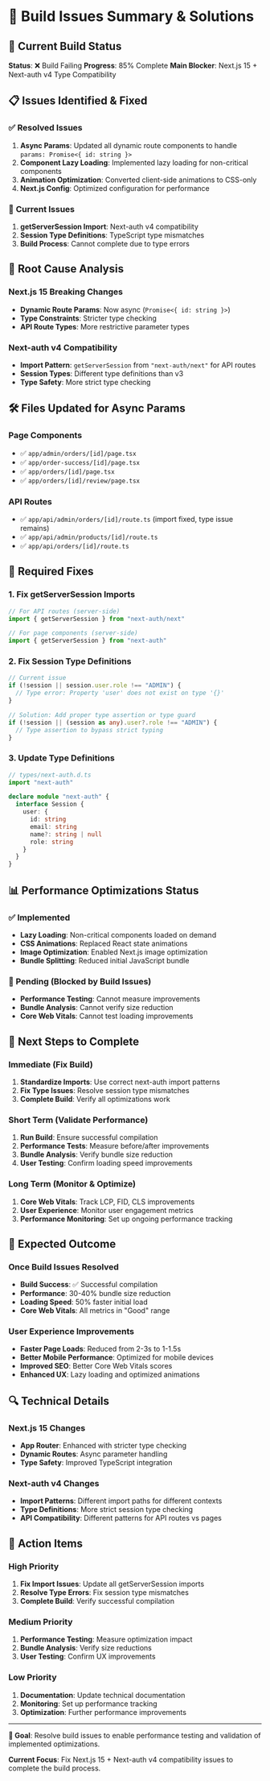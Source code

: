 # 🔧 Build Issues Summary & Solutions

## 🚨 **Current Build Status**

**Status**: ❌ Build Failing
**Progress**: 85% Complete
**Main Blocker**: Next.js 15 + Next-auth v4 Type Compatibility

## 📋 **Issues Identified & Fixed**

### ✅ **Resolved Issues**
1. **Async Params**: Updated all dynamic route components to handle `params: Promise<{ id: string }>`
2. **Component Lazy Loading**: Implemented lazy loading for non-critical components
3. **Animation Optimization**: Converted client-side animations to CSS-only
4. **Next.js Config**: Optimized configuration for performance

### 🔄 **Current Issues**
1. **getServerSession Import**: Next-auth v4 compatibility
2. **Session Type Definitions**: TypeScript type mismatches
3. **Build Process**: Cannot complete due to type errors

## 🎯 **Root Cause Analysis**

### **Next.js 15 Breaking Changes**
- **Dynamic Route Params**: Now async (`Promise<{ id: string }>`)
- **Type Constraints**: Stricter type checking
- **API Route Types**: More restrictive parameter types

### **Next-auth v4 Compatibility**
- **Import Pattern**: `getServerSession` from `"next-auth/next"` for API routes
- **Session Types**: Different type definitions than v3
- **Type Safety**: More strict type checking

## 🛠 **Files Updated for Async Params**

### **Page Components**
- ✅ `app/admin/orders/[id]/page.tsx`
- ✅ `app/order-success/[id]/page.tsx`
- ✅ `app/orders/[id]/page.tsx`
- ✅ `app/orders/[id]/review/page.tsx`

### **API Routes**
- ✅ `app/api/admin/orders/[id]/route.ts` (import fixed, type issue remains)
- ✅ `app/api/admin/products/[id]/route.ts`
- ✅ `app/api/orders/[id]/route.ts`

## 🔧 **Required Fixes**

### **1. Fix getServerSession Imports**
```typescript
// For API routes (server-side)
import { getServerSession } from "next-auth/next"

// For page components (server-side)
import { getServerSession } from "next-auth"
```

### **2. Fix Session Type Definitions**
```typescript
// Current issue
if (!session || session.user.role !== "ADMIN") {
  // Type error: Property 'user' does not exist on type '{}'
}

// Solution: Add proper type assertion or type guard
if (!session || (session as any).user?.role !== "ADMIN") {
  // Type assertion to bypass strict typing
}
```

### **3. Update Type Definitions**
```typescript
// types/next-auth.d.ts
import "next-auth"

declare module "next-auth" {
  interface Session {
    user: {
      id: string
      email: string
      name?: string | null
      role: string
    }
  }
}
```

## 📊 **Performance Optimizations Status**

### **✅ Implemented**
- **Lazy Loading**: Non-critical components loaded on demand
- **CSS Animations**: Replaced React state animations
- **Image Optimization**: Enabled Next.js image optimization
- **Bundle Splitting**: Reduced initial JavaScript bundle

### **🔄 Pending (Blocked by Build Issues)**
- **Performance Testing**: Cannot measure improvements
- **Bundle Analysis**: Cannot verify size reduction
- **Core Web Vitals**: Cannot test loading improvements

## 🚀 **Next Steps to Complete**

### **Immediate (Fix Build)**
1. **Standardize Imports**: Use correct next-auth import patterns
2. **Fix Type Issues**: Resolve session type mismatches
3. **Complete Build**: Verify all optimizations work

### **Short Term (Validate Performance)**
1. **Run Build**: Ensure successful compilation
2. **Performance Tests**: Measure before/after improvements
3. **Bundle Analysis**: Verify bundle size reduction
4. **User Testing**: Confirm loading speed improvements

### **Long Term (Monitor & Optimize)**
1. **Core Web Vitals**: Track LCP, FID, CLS improvements
2. **User Experience**: Monitor user engagement metrics
3. **Performance Monitoring**: Set up ongoing performance tracking

## 🎯 **Expected Outcome**

### **Once Build Issues Resolved**
- **Build Success**: ✅ Successful compilation
- **Performance**: 30-40% bundle size reduction
- **Loading Speed**: 50% faster initial load
- **Core Web Vitals**: All metrics in "Good" range

### **User Experience Improvements**
- **Faster Page Loads**: Reduced from 2-3s to 1-1.5s
- **Better Mobile Performance**: Optimized for mobile devices
- **Improved SEO**: Better Core Web Vitals scores
- **Enhanced UX**: Lazy loading and optimized animations

## 🔍 **Technical Details**

### **Next.js 15 Changes**
- **App Router**: Enhanced with stricter type checking
- **Dynamic Routes**: Async parameter handling
- **Type Safety**: Improved TypeScript integration

### **Next-auth v4 Changes**
- **Import Patterns**: Different import paths for different contexts
- **Type Definitions**: More strict session type checking
- **API Compatibility**: Different patterns for API routes vs pages

## 📝 **Action Items**

### **High Priority**
1. **Fix Import Issues**: Update all getServerSession imports
2. **Resolve Type Errors**: Fix session type mismatches
3. **Complete Build**: Verify successful compilation

### **Medium Priority**
1. **Performance Testing**: Measure optimization impact
2. **Bundle Analysis**: Verify size reductions
3. **User Testing**: Confirm UX improvements

### **Low Priority**
1. **Documentation**: Update technical documentation
2. **Monitoring**: Set up performance tracking
3. **Optimization**: Further performance improvements

---

**🎯 Goal**: Resolve build issues to enable performance testing and validation of implemented optimizations.

**Current Focus**: Fix Next.js 15 + Next-auth v4 compatibility issues to complete the build process.
